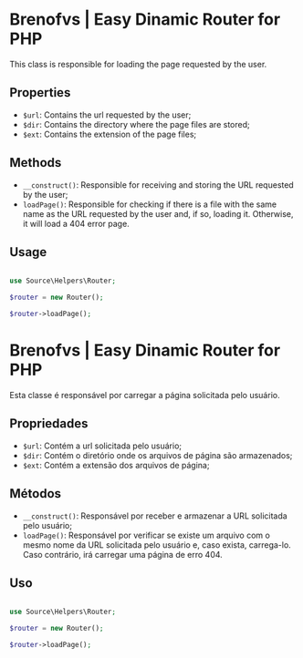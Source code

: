 # Brenofvs | Easy Dinamic Router for PHP

This class is responsible for loading the page requested by the user.

## Properties
- `$url`: Contains the url requested by the user;
- `$dir`: Contains the directory where the page files are stored;
- `$ext`: Contains the extension of the page files;

## Methods 
- `__construct()`: Responsible for receiving and storing the URL requested by the user; 
- `loadPage()`: Responsible for checking if there is a file with the same name as the URL requested by the user and, if so, loading it. Otherwise, it will load a 404 error page. 

 ## Usage 

 ```php 

 use Source\Helpers\Router;

 $router = new Router();

 $router->loadPage();

 ```
 
 # Brenofvs | Easy Dinamic Router for PHP
 Esta classe é responsável por carregar a página solicitada pelo usuário. 
 
 ## Propriedades 
 - `$url`: Contém a url solicitada pelo usuário; 
 - `$dir`: Contém o diretório onde os arquivos de página são armazenados; 
 - `$ext`: Contém a extensão dos arquivos de página;  

 ## Métodos  
 - `__construct()`: Responsável por receber e armazenar a URL solicitada pelo usuário;  
 - `loadPage()`: Responsável por verificar se existe um arquivo com o mesmo nome da URL solicitada pelo usuário e, caso exista, carrega-lo. Caso contrário, irá carregar uma página de erro 404.  

 ## Uso  

 ```php  

 use Source\Helpers\Router;  

 $router = new Router();  

 $router->loadPage();  

 ```

